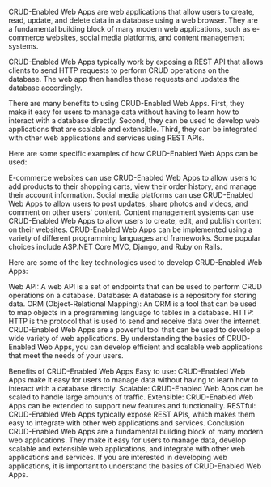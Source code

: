 CRUD-Enabled Web Apps are web applications that allow users to create, read, update, and delete data in a database using a web browser. They are a fundamental building block of many modern web applications, such as e-commerce websites, social media platforms, and content management systems.

CRUD-Enabled Web Apps typically work by exposing a REST API that allows clients to send HTTP requests to perform CRUD operations on the database. The web app then handles these requests and updates the database accordingly.

There are many benefits to using CRUD-Enabled Web Apps. First, they make it easy for users to manage data without having to learn how to interact with a database directly. Second, they can be used to develop web applications that are scalable and extensible. Third, they can be integrated with other web applications and services using REST APIs.

Here are some specific examples of how CRUD-Enabled Web Apps can be used:

E-commerce websites can use CRUD-Enabled Web Apps to allow users to add products to their shopping carts, view their order history, and manage their account information.
Social media platforms can use CRUD-Enabled Web Apps to allow users to post updates, share photos and videos, and comment on other users' content.
Content management systems can use CRUD-Enabled Web Apps to allow users to create, edit, and publish content on their websites.
CRUD-Enabled Web Apps can be implemented using a variety of different programming languages and frameworks. Some popular choices include ASP.NET Core MVC, Django, and Ruby on Rails.

Here are some of the key technologies used to develop CRUD-Enabled Web Apps:

Web API: A web API is a set of endpoints that can be used to perform CRUD operations on a database.
Database: A database is a repository for storing data.
ORM (Object-Relational Mapping): An ORM is a tool that can be used to map objects in a programming language to tables in a database.
HTTP: HTTP is the protocol that is used to send and receive data over the internet.
CRUD-Enabled Web Apps are a powerful tool that can be used to develop a wide variety of web applications. By understanding the basics of CRUD-Enabled Web Apps, you can develop efficient and scalable web applications that meet the needs of your users.

Benefits of CRUD-Enabled Web Apps
Easy to use: CRUD-Enabled Web Apps make it easy for users to manage data without having to learn how to interact with a database directly.
Scalable: CRUD-Enabled Web Apps can be scaled to handle large amounts of traffic.
Extensible: CRUD-Enabled Web Apps can be extended to support new features and functionality.
RESTful: CRUD-Enabled Web Apps typically expose REST APIs, which makes them easy to integrate with other web applications and services.
Conclusion
CRUD-Enabled Web Apps are a fundamental building block of many modern web applications. They make it easy for users to manage data, develop scalable and extensible web applications, and integrate with other web applications and services. If you are interested in developing web applications, it is important to understand the basics of CRUD-Enabled Web Apps.
